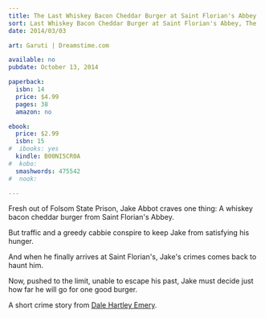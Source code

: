 ```yaml
---
title: The Last Whiskey Bacon Cheddar Burger at Saint Florian's Abbey
sort: Last Whiskey Bacon Cheddar Burger at Saint Florian's Abbey, The
date: 2014/03/03

art: Garuti | Dreamstime.com

available: no
pubdate: October 13, 2014

paperback:
  isbn: 14
  price: $4.99
  pages: 38
  amazon: no

ebook:
  price: $2.99
  isbn: 15
#  ibooks: yes
  kindle: B00NI5CR0A
#  kobo: 
  smashwords: 475542
#  nook:

---
```

Fresh out of Folsom State Prison,
Jake Abbot craves one thing:
A whiskey bacon cheddar burger
from Saint Florian's Abbey.

But traffic and a greedy cabbie
conspire to keep Jake from satisfying his hunger.

And when he finally arrives at Saint Florian's,
Jake's crimes comes back to haunt him.

Now,
pushed to the limit,
unable to escape his past,
Jake must decide
just how far he will go
for one good burger.

A short crime story
from [Dale Hartley Emery](http://dalehartleyemery.com/).
